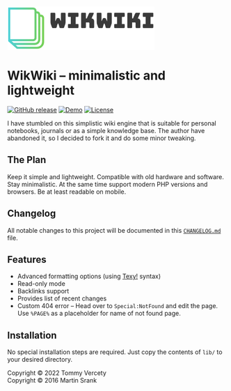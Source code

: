 ![banner](banner.png)

# WikWiki – minimalistic and lightweight
[![GitHub release](https://img.shields.io/github/release/donvercety/WikWiki.svg)](https://github.com/donvercety/WikWiki/releases/latest)
[![Demo](https://img.shields.io/badge/Demo-46a2f1.svg?&logo=Google-Chrome&logoColor=white&labelColor=555&color=007ec6&link=http://wik.atwebpages.com/wikwiki)](http://wik.atwebpages.com/wikwiki)
[![License](https://img.shields.io/github/license/donvercety/WikWiki)](https://github.com/donvercety/WikWiki/blob/master/LICENCE.md)


I have stumbled on this simplistic wiki engine that is suitable for personal notebooks, journals or as a simple knowledge base. The author have abandoned it, so I decided to fork it and do some minor tweaking.

## The Plan
Keep it simple and lightweight. Compatible with old hardware and software. Stay minimalistic. At the same time support modern PHP versions and browsers. Be at least readable on mobile.

## Changelog
All notable changes to this project will be documented in this [`CHANGELOG.md`](CHANGELOG.md) file.

## Features
- Advanced formatting options (using [Texy!](https://texy.info/en/syntax-full) syntax)
- Read-only mode
- Backlinks support
- Provides list of recent changes
- Custom 404 error – Head over to `Special:NotFound` and edit the page. Use `%PAGE%` as a placeholder for name of not found page.

## Installation
No special installation steps are required. Just copy the contents of `lib/` to your desired directory.

Copyright © 2022 Tommy Vercety  
Copyright © 2016 Martin Srank

